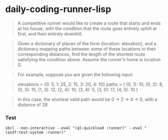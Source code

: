 # daily-coding-runner-lisp

> A competitive runner would like to create a route that starts and ends at his house,
> with the condition that the route goes entirely uphill at first, and then entirely downhill.

> Given a dictionary of places of the form {location: elevation}, and a dictionary mapping
> paths between some of these locations to their corresponding distances,
> find the length of the shortest route satisfying the condition above.
> Assume the runner's home is location 0.

> For example, suppose you are given the following input:

> elevations = {0: 5, 1: 25, 2: 15, 3: 20, 4: 10}
> paths = {
>     (0, 1): 10,
>     (0, 2): 8,
>     (0, 3): 15,
>     (1, 3): 12,
>     (2, 4): 10,
>     (3, 4): 5,
>     (3, 0): 17,
>     (4, 0): 10
> }

> In this case, the shortest valid path would be 0 -> 2 -> 4 -> 0, with a distance of 28.


### Test

    sbcl --non-interactive --eval "(ql:quickload :runner)" --eval "(asdf:test-system :runner)"